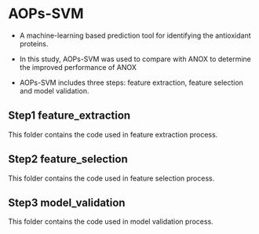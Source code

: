 # AOPs-SVM
* A machine-learning based prediction tool for identifying the antioxidant proteins.

* In this study, AOPs-SVM was used to compare with ANOX to determine the improved performance of ANOX

* AOPs-SVM includes three steps: feature extraction, feature selection and model validation.


## Step1 feature_extraction

This folder contains the code used in feature extraction process.


## Step2 feature_selection

This folder contains the code used in feature selection process.


## Step3 model_validation

This folder contains the code used in model validation process.
